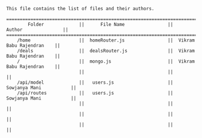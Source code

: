     This file contains the list of files and their authors.

    ===========================================================================================
            Folder             ||      File Name                ||      Author               ||
    ===========================================================================================
        /home                  ||  homeRouter.js                ||  Vikram Babu Rajendran    ||
        /deals                 ||  dealsRouter.js               ||  Vikram Babu Rajendran    ||
        /                      ||  mongo.js                     ||  Vikram Babu Rajendran    ||
                               ||                               ||                           ||
        /api/model             ||   users.js                    ||   Sowjanya Mani           ||
        /api/routes            ||   users.js                    ||   Sowjanya Mani           ||
                               ||                               ||                           ||
                               ||                               ||                           ||
                               ||                               ||                           || 